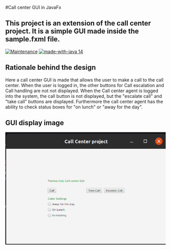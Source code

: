 #Call center GUI in JavaFx

## This project is an extension of the call center project. It is a simple GUI made inside the sample.fxml file.

[![Maintenance](https://img.shields.io/badge/Maintained%3F-yes-green.svg)](https://GitHub.com/Naereen/StrapDown.js/graphs/commit-activity)
[![made-with-java 14](https://img.shields.io/badge/Made%20with-Java-1f425f.svg)](https://www.java.com/en/)


## Rationale behind the design 

Here a call center GUI is made that allows the user to make a call to the call center. When the user is logged in, the other buttons for Call escalation and Call handling are not not displayed. When the Call center agent is logged into the system, the call button is not displayed, but the "escalate call" and "take call" buttons are displayed. Furthermore the call center agent has the ability to check status boxes for "on lunch" or "away for the day".

 
 ## GUI display image
 
 ![alt text](https://github.com/Flea00012/call-center-gui/blob/master/Photo/GUIdesignCallcenter.tif)
